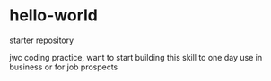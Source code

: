 # hello-world
starter repository

jwc
coding practice, want to start building this skill to one day use in business or for job prospects
